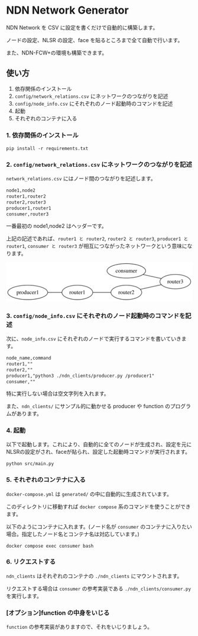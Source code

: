 # NDN Network Generator

NDN Network を CSV に設定を書くだけで自動的に構築します。

ノードの設定、NLSR の設定、face を貼るところまで全て自動で行います。

また、NDN-FCW+の環境も構築できます。


## 使い方

1. 依存関係のインストール
1. `config/network_relations.csv` にネットワークのつながりを記述
1. `config/node_info.csv` にそれぞれのノード起動時のコマンドを記述
1. 起動
1. それぞれのコンテナに入る


### 1. 依存関係のインストール

```
pip install -r requirements.txt
```

### 2. `config/network_relations.csv` にネットワークのつながりを記述

`network_relations.csv` にはノード間のつながりを記述します。

```csv
node1,node2
router1,router2
router2,router3
producer1,router1
consumer,router3
```

一番最初の node1,node2 はヘッダーです。

上記の記述であれば、`router1 と router2`, `router2 と router3`, `producer1 と router1`, `consumer と router3` が相互につながったネットワークという意味になります。

![Network Graph](network.svg)


### 3. `config/node_info.csv` にそれぞれのノード起動時のコマンドを記述

次に、`node_info.csv` にそれぞれのノードで実行するコマンドを書いていきます。

```csv
node_name,command
router1,""
router2,""
producer1,"python3 ./ndn_clients/producer.py /producer1"
consumer,""
```

特に実行しない場合は空文字列を入れます。

また、`ndn_clients/` にサンプル的に動かせる producer や function のプログラムがあります。

### 4. 起動

以下で起動します。これにより、自動的に全てのノードが生成され、設定を元にNLSRの設定がされ、faceが貼られ、設定した起動時コマンドが実行されます。

```shell
python src/main.py
```

### 5. それぞれのコンテナに入る

`docker-compose.yml` は `generated/` の中に自動的に生成されています。

このディレクトリに移動すれば `docker compose` 系のコマンドを使うことができます。

以下のようにコンテナに入れます。(ノード名が `consumer` のコンテナに入りたい場合。指定したノード名とコンテナ名は対応しています。)

```shell
docker compose exec consumer bash
```

### 6. リクエストする

`ndn_clients` はそれぞれのコンテナの `./ndn_clients` にマウントされます。

リクエストする場合は `consumer` の参考実装である `./ndn_clients/consumer.py` を実行します。

### [オプション]function の中身をいじる

`function` の参考実装がありますので、それをいじりましょう。
